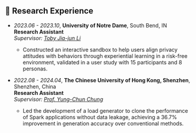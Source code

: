 ## 🔬 Research Experience

- *2023.06 - 2023.10*, **University of Notre Dame**, South Bend, IN  
  **Research Assistant**  
  *Supervisor: [Toby Jia-jun Li](https://toby.li/)*
    - Constructed an interactive sandbox to help users align privacy attitudes with behaviors through experiential learning in a risk-free environment, validated in a user study with 15 participants and 8 personas.

- *2022.08 - 2024.04*, **The Chinese University of Hong Kong, Shenzhen**, Shenzhen, China  
  **Research Assistant**  
  *Supervisor: [Prof. Yung-Chun Chung](https://www.cs.nthu.edu.tw/~ychung/)*
    - Led the development of a load generator to clone the performance of Spark applications without data leakage, achieving a 36.7% improvement in generation accuracy over conventional methods.
